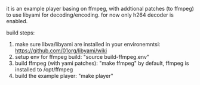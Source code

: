 it is an example player basing on ffmpeg, with addtional patches (to ffmpeg) to use libyami for decoding/encoding.
for now only h264 decoder is enabled.

build steps:
1. make sure libva/libyami are installed in your environemntsi: https://github.com/01org/libyami/wiki
2. setup env for ffmpeg build: "source build-ffmpeg.env"
3. build ffmpeg (with yami patches): "make ffmpeg"
   by default, ffmpeg is installed to /opt/ffmpeg
4. build the example player: "make player"
